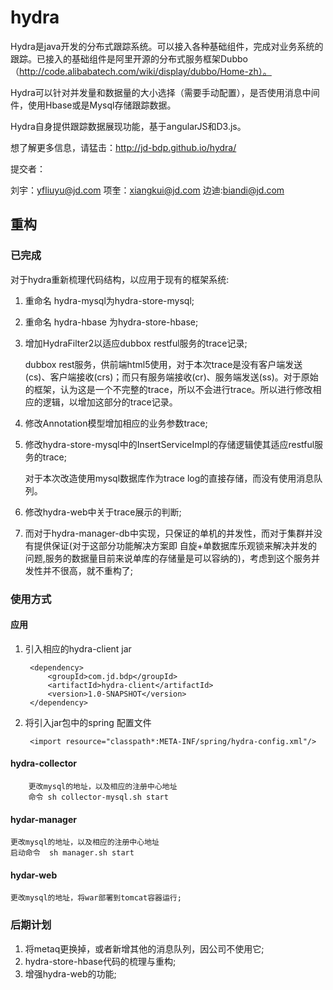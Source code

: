 hydra
=====

Hydra是java开发的分布式跟踪系统。可以接入各种基础组件，完成对业务系统的跟踪。已接入的基础组件是阿里开源的分布式服务框架Dubbo（http://code.alibabatech.com/wiki/display/dubbo/Home-zh）。

Hydra可以针对并发量和数据量的大小选择（需要手动配置），是否使用消息中间件，使用Hbase或是Mysql存储跟踪数据。

Hydra自身提供跟踪数据展现功能，基于angularJS和D3.js。

想了解更多信息，请猛击：http://jd-bdp.github.io/hydra/

提交者：

刘宇：yfliuyu@jd.com     项奎：xiangkui@jd.com     边迪:biandi@jd.com




## 重构

### 已完成
对于hydra重新梳理代码结构，以应用于现有的框架系统: 

1. 重命名 hydra-mysql为hydra-store-mysql;
1. 重命名 hydra-hbase 为hydra-store-hbase;
1. 增加HydraFilter2以适应dubbox restful服务的trace记录;
	
	 dubbox rest服务，供前端html5使用，对于本次trace是没有客户端发送(cs)、客户端接收(crs)；而只有服务端接收(cr)、服务端发送(ss)。对于原始的框架，认为这是一个不完整的trace，所以不会进行trace。所以进行修改相应的逻辑，以增加这部分的trace记录。

2. 修改Annotation模型增加相应的业务参数trace;
1. 修改hydra-store-mysql中的InsertServiceImpl的存储逻辑使其适应restful服务的trace;
		
	对于本次改造使用mysql数据库作为trace log的直接存储，而没有使用消息队列。
	
2. 修改hydra-web中关于trace展示的判断;
3.  而对于hydra-manager-db中实现，只保证的单机的并发性，而对于集群并没有提供保证(对于这部分功能解决方案即 自旋+单数据库乐观锁来解决并发的问题,服务的数据量目前来说单库的存储量是可以容纳的)，考虑到这个服务并发性并不很高，就不重构了;


### 使用方式

#### 应用
1. 引入相应的hydra-client jar
			
		<dependency>
			<groupId>com.jd.bdp</groupId>
			<artifactId>hydra-client</artifactId>
			<version>1.0-SNAPSHOT</version>
		</dependency>

1. 将引入jar包中的spring 配置文件 

		<import resource="classpath*:META-INF/spring/hydra-config.xml"/>
	
#### hydra-collector
		更改mysql的地址，以及相应的注册中心地址
		命令 sh collector-mysql.sh start

#### hydar-manager

	更改mysql的地址，以及相应的注册中心地址
	启动命令  sh manager.sh start

#### hydar-web

	更改mysql的地址，将war部署到tomcat容器运行;
   
### 后期计划

1. 将metaq更换掉，或者新增其他的消息队列，因公司不使用它;
2. hydra-store-hbase代码的梳理与重构;
3. 增强hydra-web的功能;









